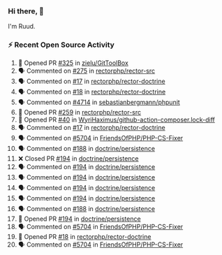 ### Hi there, 👋

I'm Ruud.
 
### :zap: Recent Open Source Activity

<!--START_SECTION:activity-->
1. 💪 Opened PR [#325](https://github.com/zielu/GitToolBox/pull/325) in [zielu/GitToolBox](https://github.com/zielu/GitToolBox)
2. 🗣 Commented on [#275](https://github.com/rectorphp/rector-src/issues/275) in [rectorphp/rector-src](https://github.com/rectorphp/rector-src)
3. 🗣 Commented on [#17](https://github.com/rectorphp/rector-doctrine/issues/17) in [rectorphp/rector-doctrine](https://github.com/rectorphp/rector-doctrine)
4. 🗣 Commented on [#18](https://github.com/rectorphp/rector-doctrine/issues/18) in [rectorphp/rector-doctrine](https://github.com/rectorphp/rector-doctrine)
5. 🗣 Commented on [#4714](https://github.com/sebastianbergmann/phpunit/issues/4714) in [sebastianbergmann/phpunit](https://github.com/sebastianbergmann/phpunit)
6. 💪 Opened PR [#259](https://github.com/rectorphp/rector-src/pull/259) in [rectorphp/rector-src](https://github.com/rectorphp/rector-src)
7. 💪 Opened PR [#40](https://github.com/WyriHaximus/github-action-composer.lock-diff/pull/40) in [WyriHaximus/github-action-composer.lock-diff](https://github.com/WyriHaximus/github-action-composer.lock-diff)
8. 🗣 Commented on [#17](https://github.com/rectorphp/rector-doctrine/issues/17) in [rectorphp/rector-doctrine](https://github.com/rectorphp/rector-doctrine)
9. 🗣 Commented on [#5704](https://github.com/FriendsOfPHP/PHP-CS-Fixer/issues/5704) in [FriendsOfPHP/PHP-CS-Fixer](https://github.com/FriendsOfPHP/PHP-CS-Fixer)
10. 🗣 Commented on [#188](https://github.com/doctrine/persistence/issues/188) in [doctrine/persistence](https://github.com/doctrine/persistence)
11. ❌ Closed PR [#194](https://github.com/doctrine/persistence/pull/194) in [doctrine/persistence](https://github.com/doctrine/persistence)
12. 🗣 Commented on [#194](https://github.com/doctrine/persistence/issues/194) in [doctrine/persistence](https://github.com/doctrine/persistence)
13. 🗣 Commented on [#194](https://github.com/doctrine/persistence/issues/194) in [doctrine/persistence](https://github.com/doctrine/persistence)
14. 🗣 Commented on [#194](https://github.com/doctrine/persistence/issues/194) in [doctrine/persistence](https://github.com/doctrine/persistence)
15. 🗣 Commented on [#194](https://github.com/doctrine/persistence/issues/194) in [doctrine/persistence](https://github.com/doctrine/persistence)
16. 🗣 Commented on [#188](https://github.com/doctrine/persistence/issues/188) in [doctrine/persistence](https://github.com/doctrine/persistence)
17. 💪 Opened PR [#194](https://github.com/doctrine/persistence/pull/194) in [doctrine/persistence](https://github.com/doctrine/persistence)
18. 🗣 Commented on [#5704](https://github.com/FriendsOfPHP/PHP-CS-Fixer/issues/5704) in [FriendsOfPHP/PHP-CS-Fixer](https://github.com/FriendsOfPHP/PHP-CS-Fixer)
19. 💪 Opened PR [#18](https://github.com/rectorphp/rector-doctrine/pull/18) in [rectorphp/rector-doctrine](https://github.com/rectorphp/rector-doctrine)
20. 🗣 Commented on [#5704](https://github.com/FriendsOfPHP/PHP-CS-Fixer/issues/5704) in [FriendsOfPHP/PHP-CS-Fixer](https://github.com/FriendsOfPHP/PHP-CS-Fixer)
<!--END_SECTION:activity-->

